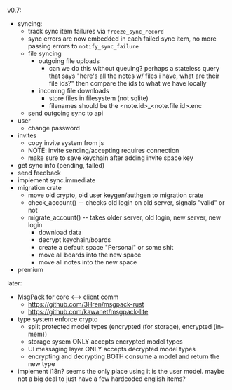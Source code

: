 v0.7:
- syncing:
  - track sync item failures via `freeze_sync_record`
  - sync errors are now embedded in each failed sync item, no more passing errors
    to `notify_sync_failure`
  - file syncing
    - outgoing file uploads
      - can we do this without queuing? perhaps a stateless query that says
        "here's all the notes w/ files i have, what are their file ids?"
        then compare the ids to what we have locally
    - incoming file downloads
      - store files in filesystem (not sqlite)
      - filenames should be the <note.id>_<note.file.id>.enc
  - send outgoing sync to api
- user
  - change password
- invites
  - copy invite system from js
  - NOTE: invite sending/accepting requires connection
  - make sure to save keychain after adding invite space key
- get sync info (pending, failed)
- send feedback
- implement sync.immediate
- migration crate
  - move old crypto, old user keygen/authgen to migration crate
  - check_account() -- checks old login on old server, signals "valid" or not
  - migrate_account() -- takes older server, old login, new server, new login
    - download data
	- decrypt keychain/boards
	- create a default space "Personal" or some shit
	- move all boards into the new space
	- move all notes into the new space
- premium

later:
- MsgPack for core <--> client comm
  - https://github.com/3Hren/msgpack-rust
  - https://github.com/kawanet/msgpack-lite
- type system enforce crypto
  - split protected model types (encrypted (for storage), encrypted (in-mem))
  - storage sysem ONLY accepts encrypted model types
  - UI messaging layer ONLY accepts decrypted model types
  - encrypting and decrypting BOTH consume a model and return the new type
- implement i18n? seems the only place using it is the user model. maybe not a
  big deal to just have a few hardcoded english items?

